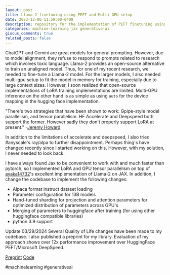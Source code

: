 ```yaml
---
layout: post
title: Llama-2 finetuning using PEFT and Multi-GPU setup
date: 2023-12-06 11:59:00-0400
description: repository for the implementation of PEFT finetuning using jax
categories: machine-learning jax generative-ai
giscus_comments: true
related_posts: false
---
```


ChatGPT and Gemini are great models for general prompting. However, due to model alignment, they refuse to respond to prompts related to research which involves toxic language. Llama-2 provides an open-source alternative to train an unaligned model. Thus, for one of my recent research, we needed to fine-tune a Llama-2 model. For the larger models, I also needed multi-gpu setup to fit the model in memory for training, especially due to large context sizes. However, I soon realized that open-source implementations of LoRA training implementations are limited. Multi-GPU inference on the other hand is as simple as using `auto` for the device mapping in the hugging face implementation.

"There's two strategies that have been shown to work: Gpipe-style model parallelism, and tensor parallelism. HF Accelerate and Deepspeed both support the former. However sadly they don't properly support LoRA at present." -[Jeremy Howard](https://www.reddit.com/r/LocalLLaMA/comments/166h6bx/model_parallelism_with_lora/jyk5q6j/)

In addition to the limitations of accelerate and deepspeed, I also tried #anyscale's ray/alpa to further disappointment. Perhaps thing's have changed recently since I started working on this. However, with my solution, I never needed to look back.

I have always found Jax to be convenient to work with and much faster than pytorch, so I implemented LoRA and GPU tensor parallelism on top of [ayaka14732](https://github.com/ayaka14732/llama-2-jax)'s excellent implementation of Llama-2 on JAX. In addition, I change the codebase to implement the following changes:
- Alpaca format instruct dataset loading
- Parameter configuration for 13B models
- Hand-tuned sharding for projection and attention parameters for optimized distribution of parameters across GPU's
- Merging of parameters to huggingface after training (for using other huggingface compatible libraries)
- python 3.9 support


Update 03/29/2024
Several Quality of Life changes have been made to my codebase. I also published a preprint for my library. Evaluation of my approach shows over 12x performance improvement over HuggingFace PEFT/Microsoft DeepSpeed.

[Preprint](https://arxiv.org/abs/2403.11366)
[Code](https://github.com/aniquetahir/jora)


#machinelearning #generativeai
